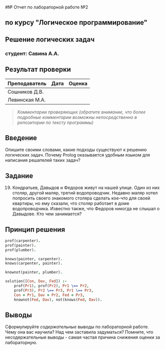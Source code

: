 #№ Отчет по лабораторной работе №2
## по курсу "Логическое программирование"

## Решение логических задач

### студент: Савина А.А.

## Результат проверки

| Преподаватель     | Дата         |  Оценка       |
|-------------------|--------------|---------------|
| Сошников Д.В. |              |               |
| Левинская М.А.|              |               |

> *Комментарии проверяющих (обратите внимание, что более подробные комментарии возможны непосредственно в репозитории по тексту программы)*


## Введение

Опишите своими словами, какие подходы существуют к решению логических задач. Почему Prolog оказывается удобным языком для написания решателей таких задач?

## Задание
19. Кондратьев, Давыдов и Федоров живут на нашей улице. Один из них столяр, другой  маляр, третий  водопроводчик. Недавно маляр хотел попросить своего знакомого столяра сделать кое-что для своей квартиры, но ему сказали, что столяр работает в доме водопроводчика. Известно также, что Федоров никогда не слышал о Давыдове. Кто чем занимается? 
## Принцип решения

```prolog
prof(carpenter).
prof(painter).
prof(plumber).

knows(painter, carpenter).
knows(carpenter, painter).

knownot(painter, plumber).

solution([Con, Dav, Fed]) :-
	prof(Pr1), prof(Pr2), Pr1 \== Pr2,
	prof(Pr3), Pr2 \== Pr3, Pr1 \== Pr3,
	Con = Pr1, Dav = Pr2, Fed = Pr3,
	knownot(Fed, Dav), not(knows(Fed, Dav)).
```

## Выводы

Сформулируйте *содержательные* выводы по лабораторной работе. Чему она вас научила? Над чем заставила задуматься? Помните, что несодержательные выводы -
самая частая причина снижения оценки за лабораторную.




